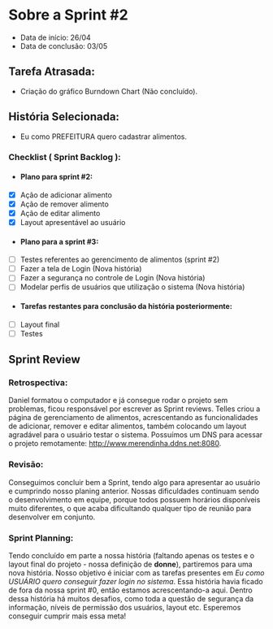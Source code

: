 # Sobre a Sprint #2

* Data de início: 26/04
* Data de conclusão: 03/05

## Tarefa Atrasada: 

* Criação do gráfico Burndown Chart (Não concluído).

## História Selecionada:

* Eu como PREFEITURA quero cadastrar alimentos.

### Checklist ( Sprint Backlog ):

* ####  Plano para sprint #2: 

- [x] Ação de adicionar alimento
- [x] Ação de remover alimento
- [x] Ação de editar alimento
- [x] Layout apresentável ao usuário

* #### Plano para a sprint #3:

- [ ] Testes referentes ao gerencimento de alimentos (sprint #2)
- [ ] Fazer a tela de Login (Nova história)
- [ ] Fazer a segurança no controle de Login (Nova história)
- [ ] Modelar perfis de usuários que utilização o sistema (Nova história)

* #### Tarefas restantes para conclusão da história posteriormente:

- [ ] Layout final
- [ ] Testes

## Sprint Review

### Retrospectiva:

Daniel formatou o computador e já consegue rodar o projeto sem problemas, ficou responsável por escrever as Sprint reviews. Telles criou a página de gerenciamento de alimentos, acrescentando as funcionalidades de adicionar, remover e editar alimentos, também colocando um layout agradável para o usuário testar o sistema. Possuímos um DNS para acessar o projeto remotamente: http://www.merendinha.ddns.net:8080.

### Revisão:

Conseguimos concluir bem a Sprint, tendo algo para apresentar ao usuário e cumprindo nosso planing anterior. Nossas dificuldades continuam sendo o desenvolvimento em equipe, porque todos possuem horários disponíveis muito diferentes, o que acaba dificultando qualquer tipo de reunião para desenvolver em conjunto.

### Sprint Planning:

Tendo concluído em parte a nossa história (faltando apenas os testes e o layout final do projeto - nossa definição de **donne**), partiremos para uma nova história. Nosso objetivo é iniciar com as tarefas presentes em *Eu como USUÁRIO quero conseguir fazer login no sistema*. Essa história havia ficado de fora da nossa sprint #0, então estamos acrescentando-a aqui. Dentro dessa história há muitos desafios, como toda a questão de segurança da informação, níveis de permissão dos usuários, layout etc. Esperemos conseguir cumprir mais essa meta!
